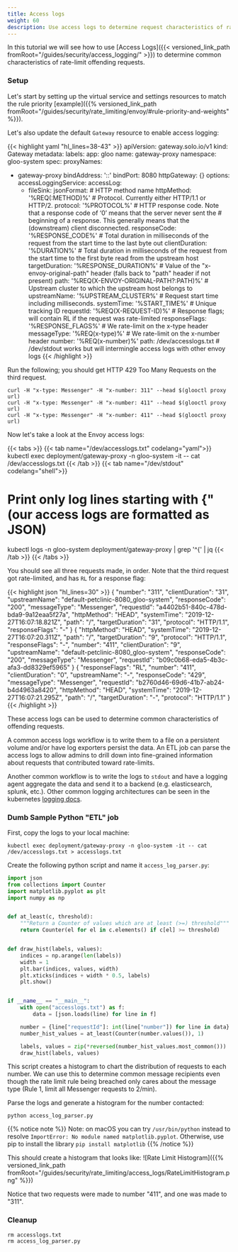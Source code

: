 ```yaml
---
title: Access logs
weight: 60
description: Use access logs to determine request characteristics of rate-limit rule breaches.
---
```


In this tutorial we will see how to use [Access Logs]({{< versioned_link_path fromRoot="/guides/security/access_logging/" >}}) to determine common characteristics of rate-limit offending requests.

### Setup
Let's start by setting up the virtual service and settings resources to match the rule priority
[example]({{% versioned_link_path fromRoot="/guides/security/rate_limiting/envoy/#rule-priority-and-weights" %}}).

Let's also update the default `Gateway` resource to enable access logging:

{{< highlight yaml "hl_lines=38-43" >}}
apiVersion: gateway.solo.io/v1
kind: Gateway
metadata:
  labels:
    app: gloo
  name: gateway-proxy
  namespace: gloo-system
spec:
  proxyNames:
  - gateway-proxy
  bindAddress: '::'
  bindPort: 8080
  httpGateway: {}
  options:
    accessLoggingService:
      accessLog:
      - fileSink:
          jsonFormat:
            # HTTP method name
            httpMethod: '%REQ(:METHOD)%'
            # Protocol. Currently either HTTP/1.1 or HTTP/2.
            protocol: '%PROTOCOL%'
            # HTTP response code. Note that a response code of ‘0’ means that the server never sent the
            # beginning of a response. This generally means that the (downstream) client disconnected.
            responseCode: '%RESPONSE_CODE%'
            # Total duration in milliseconds of the request from the start time to the last byte out
            clientDuration: '%DURATION%'
            # Total duration in milliseconds of the request from the start time to the first byte read from the upstream host
            targetDuration: '%RESPONSE_DURATION%'
            # Value of the "x-envoy-original-path" header (falls back to "path" header if not present)
            path: '%REQ(X-ENVOY-ORIGINAL-PATH?:PATH)%'
            # Upstream cluster to which the upstream host belongs to
            upstreamName: '%UPSTREAM_CLUSTER%'
            # Request start time including milliseconds.
            systemTime: '%START_TIME%'
            # Unique tracking ID
            requestId: '%REQ(X-REQUEST-ID)%'
            # Response flags; will contain RL if the request was rate-limited
            responseFlags: '%RESPONSE_FLAGS%'
            # We rate-limit on the x-type header
            messageType: '%REQ(x-type)%'
            # We rate-limit on the x-number header
            number: '%REQ(x-number)%'
          path: /dev/accesslogs.txt # /dev/stdout works but will intermingle access logs with other envoy logs
{{< /highlight >}}

Run the following; you should get HTTP 429 Too Many Requests on the third request.
```shell
curl -H "x-type: Messenger" -H "x-number: 311" --head $(glooctl proxy url)
curl -H "x-type: Messenger" -H "x-number: 411" --head $(glooctl proxy url)
curl -H "x-type: Messenger" -H "x-number: 411" --head $(glooctl proxy url)
```

Now let's take a look at the Envoy access logs:

{{< tabs >}}
{{< tab name="/dev/accesslogs.txt" codelang="yaml">}}
kubectl exec deployment/gateway-proxy -n gloo-system -it -- cat /dev/accesslogs.txt
{{< /tab >}}
{{< tab name="/dev/stdout" codelang="shell">}}
# Print only log lines starting with {" (our access logs are formatted as JSON)
kubectl logs -n gloo-system deployment/gateway-proxy | grep '^{' | jq
{{< /tab >}}
{{< /tabs >}}

You should see all three requests made, in order. Note that the third request got rate-limited, and has `RL` for a
response flag:

{{< highlight json "hl_lines=30" >}}
{
  "number": "311",
  "clientDuration": "31",
  "upstreamName": "default-petclinic-8080_gloo-system",
  "responseCode": "200",
  "messageType": "Messenger",
  "requestId": "a4402b51-840c-478d-bda9-9a12eaa5f27a",
  "httpMethod": "HEAD",
  "systemTime": "2019-12-27T16:07:18.821Z",
  "path": "/",
  "targetDuration": "31",
  "protocol": "HTTP/1.1",
  "responseFlags": "-"
}
{
  "httpMethod": "HEAD",
  "systemTime": "2019-12-27T16:07:20.311Z",
  "path": "/",
  "targetDuration": "9",
  "protocol": "HTTP/1.1",
  "responseFlags": "-",
  "number": "411",
  "clientDuration": "9",
  "upstreamName": "default-petclinic-8080_gloo-system",
  "responseCode": "200",
  "messageType": "Messenger",
  "requestId": "b09c0b68-eda5-4b3c-afa3-dd8329ef5965"
}
{
  "responseFlags": "RL",
  "number": "411",
  "clientDuration": "0",
  "upstreamName": "-",
  "responseCode": "429",
  "messageType": "Messenger",
  "requestId": "b2760d46-69d6-41b7-ab24-b4d4963a8420",
  "httpMethod": "HEAD",
  "systemTime": "2019-12-27T16:07:21.295Z",
  "path": "/",
  "targetDuration": "-",
  "protocol": "HTTP/1.1"
}
{{< /highlight >}}

These access logs can be used to determine common characteristics of offending requests.

A common access logs workflow is to write them to a file on a persistent volume and/or have log exporters persist the
data. An ETL job can parse the access logs to allow admins to drill down into fine-grained information about requests
that contributed toward rate-limits.

Another common workflow is to write the logs to `stdout` and have a logging agent aggregate the data and send it to a
backend (e.g. elasticsearch, splunk, etc.). Other common logging architectures can be seen in the kubernetes
[logging docs](https://kubernetes.io/docs/concepts/cluster-administration/logging/).

### Dumb Sample Python "ETL" job

First, copy the logs to your local machine:
```shell
kubectl exec deployment/gateway-proxy -n gloo-system -it -- cat /dev/accesslogs.txt > accesslogs.txt
```

Create the following python script and name it `access_log_parser.py`:
```python
import json
from collections import Counter
import matplotlib.pyplot as plt
import numpy as np


def at_least(c, threshold):
    """Return a Counter of values which are at_least (>=) threshold"""
    return Counter(el for el in c.elements() if c[el] >= threshold)


def draw_hist(labels, values):
    indices = np.arange(len(labels))
    width = 1
    plt.bar(indices, values, width)
    plt.xticks(indices + width * 0.5, labels)
    plt.show()


if __name__ == "__main__":
    with open("accesslogs.txt") as f:
        data = [json.loads(line) for line in f]

    number = {line["requestId"]: int(line["number"]) for line in data}
    number_hist_values = at_least(Counter(number.values()), 1)

    labels, values = zip(*reversed(number_hist_values.most_common()))
    draw_hist(labels, values)
```

This script creates a histogram to chart the distribution of requests to each number. We can use this to determine
common message recipients even though the rate limit rule being breached only cares about the message type
(Rule 1, limit all Messenger requests to 2/min).

Parse the logs and generate a histogram for the number contacted:

```shell
python access_log_parser.py
```

{{% notice note %}}
Note: on macOS you can try `/usr/bin/python` instead to resolve `ImportError: No module named matplotlib.pyplot`.
Otherwise, use pip to install the library `pip install matplotlib`
{{% /notice %}}

This should create a histogram that looks like:
![Rate Limit Histogram]({{% versioned_link_path fromRoot="/guides/security/rate_limiting/access_logs/RateLimitHistogram.png" %}})

Notice that two requests were made to number "411", and one was made to "311".

### Cleanup
```shell
rm accesslogs.txt
rm access_log_parser.py
```
